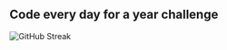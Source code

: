 ## Code every day for a year challenge

![GitHub Streak](https://streak-stats.demolab.com?user=badalya1&theme=dark&hide_border=true&border_radius=12&background=45%2C0D1117%2C05070A)
